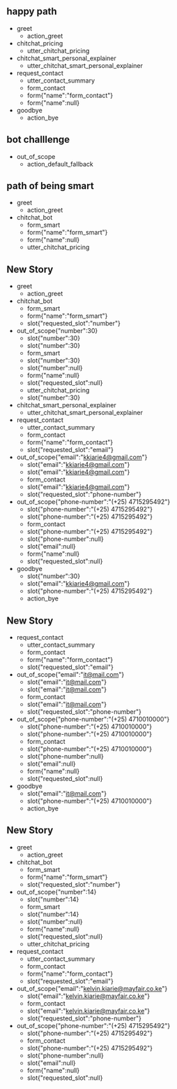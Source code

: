 ## happy path
* greet
  - action_greet
* chitchat_pricing
  - utter_chitchat_pricing
* chitchat_smart_personal_explainer
  - utter_chitchat_smart_personal_explainer  
* request_contact
  - utter_contact_summary
  - form_contact
  - form{"name":"form_contact"}
  - form{"name":null} 
* goodbye
  - action_bye

## bot challlenge
* out_of_scope
    - action_default_fallback

## path of being smart

* greet
  - action_greet
* chitchat_bot
  - form_smart
  - form{"name":"form_smart"}
  - form{"name":null}
  - utter_chitchat_pricing

## New Story

* greet
    - action_greet
* chitchat_bot
    - form_smart
    - form{"name":"form_smart"}
    - slot{"requested_slot":"number"}
* out_of_scope{"number":30}
    - slot{"number":30}
    - slot{"number":30}
    - form_smart
    - slot{"number":30}
    - slot{"number":null}
    - form{"name":null}
    - slot{"requested_slot":null}
    - utter_chitchat_pricing
    - slot{"number":30}
* chitchat_smart_personal_explainer
    - utter_chitchat_smart_personal_explainer
* request_contact
    - utter_contact_summary
    - form_contact
    - form{"name":"form_contact"}
    - slot{"requested_slot":"email"}
* out_of_scope{"email":"kkiarie4@gmail.com"}
    - slot{"email":"kkiarie4@gmail.com"}
    - slot{"email":"kkiarie4@gmail.com"}
    - form_contact
    - slot{"email":"kkiarie4@gmail.com"}
    - slot{"requested_slot":"phone-number"}
* out_of_scope{"phone-number":"(+25) 4715295492"}
    - slot{"phone-number":"(+25) 4715295492"}
    - slot{"phone-number":"(+25) 4715295492"}
    - form_contact
    - slot{"phone-number":"(+25) 4715295492"}
    - slot{"phone-number":null}
    - slot{"email":null}
    - form{"name":null}
    - slot{"requested_slot":null}
* goodbye
    - slot{"number":30}
    - slot{"email":"kkiarie4@gmail.com"}
    - slot{"phone-number":"(+25) 4715295492"}
    - action_bye

## New Story

* request_contact
    - utter_contact_summary
    - form_contact
    - form{"name":"form_contact"}
    - slot{"requested_slot":"email"}
* out_of_scope{"email":"it@mail.com"}
    - slot{"email":"it@mail.com"}
    - slot{"email":"it@mail.com"}
    - form_contact
    - slot{"email":"it@mail.com"}
    - slot{"requested_slot":"phone-number"}
* out_of_scope{"phone-number":"(+25) 4710010000"}
    - slot{"phone-number":"(+25) 4710010000"}
    - slot{"phone-number":"(+25) 4710010000"}
    - form_contact
    - slot{"phone-number":"(+25) 4710010000"}
    - slot{"phone-number":null}
    - slot{"email":null}
    - form{"name":null}
    - slot{"requested_slot":null}
* goodbye
    - slot{"email":"it@mail.com"}
    - slot{"phone-number":"(+25) 4710010000"}
    - action_bye

## New Story

* greet
    - action_greet
* chitchat_bot
    - form_smart
    - form{"name":"form_smart"}
    - slot{"requested_slot":"number"}
* out_of_scope{"number":14}
    - slot{"number":14}
    - form_smart
    - slot{"number":14}
    - slot{"number":null}
    - form{"name":null}
    - slot{"requested_slot":null}
    - utter_chitchat_pricing
* request_contact
    - utter_contact_summary
    - form_contact
    - form{"name":"form_contact"}
    - slot{"requested_slot":"email"}
* out_of_scope{"email":"kelvin.kiarie@mayfair.co.ke"}
    - slot{"email":"kelvin.kiarie@mayfair.co.ke"}
    - form_contact
    - slot{"email":"kelvin.kiarie@mayfair.co.ke"}
    - slot{"requested_slot":"phone-number"}
* out_of_scope{"phone-number":"(+25) 4715295492"}
    - slot{"phone-number":"(+25) 4715295492"}
    - form_contact
    - slot{"phone-number":"(+25) 4715295492"}
    - slot{"phone-number":null}
    - slot{"email":null}
    - form{"name":null}
    - slot{"requested_slot":null}
